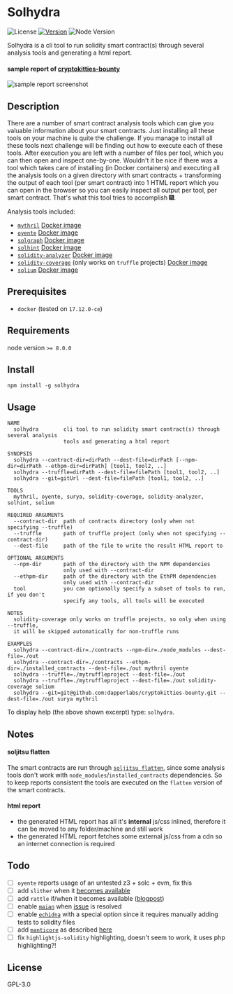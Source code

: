 # Solhydra

![License](https://img.shields.io/github/license/BlockChainCompany/solhydra.svg?style=flat-square)
[![Version](https://img.shields.io/npm/v/solhydra.svg?style=flat-square&label=version)](https://www.npmjs.org/package/solhydra)
![Node Version](https://img.shields.io/node/v/solhydra.svg?label=node%20version)

Solhydra is a cli tool to run solidity smart contract(s) through several analysis tools and generating a html report.

#### sample report of [cryptokitties-bounty](https://github.com/axiomzen/cryptokitties-bounty)

![sample report screenshot](https://github.com/BlockChainCompany/solhydra/raw/master/sample_report_screenshot.png)

## Description

There are a number of smart contract analysis tools which can give you valuable information about
your smart contracts. Just installing all these tools on your machine is quite the challenge.
If you manage to install all these tools next challenge will be finding out how to execute each of
these tools. After execution you are left with a number of files per tool, which you can then open
and inspect one-by-one. Wouldn't it be nice if there was a tool which takes care of installing (in Docker containers)
and executing all the analysis tools on a given directory with smart contracts + transforming the output
of each tool (per smart contract) into 1 HTML report which you can open in the browser so you can easily
inspect all output per tool, per smart contract. That's what this tool tries to accomplish 🎆.

Analysis tools included:
- [`mythril`](https://github.com/ConsenSys/mythril) [Docker image](https://hub.docker.com/r/rmi7/solhydra_mythril/)
- [`oyente`](https://github.com/melonproject/oyente) [Docker image](https://hub.docker.com/r/rmi7/solhydra_oyente/)
- [`solgraph`](https://github.com/raineorshine/solgraph) [Docker image](https://hub.docker.com/r/rmi7/solhydra_solgraph/)
- [`solhint`](https://github.com/protofire/solhint) [Docker image](https://hub.docker.com/r/rmi7/solhydra_solhint/)
- [`solidity-analyzer`](https://github.com/quantstamp/solidity-analyzer) [Docker image](https://hub.docker.com/r/rmi7/solhydra_solidity-analyzer/)
- [`solidity-coverage`](https://github.com/sc-forks/solidity-coverage) (only works on `truffle` projects) [Docker image](https://hub.docker.com/r/rmi7/solhydra_solidity-coverage/)
- [`solium`](https://github.com/duaraghav8/Solium) [Docker image](https://hub.docker.com/r/rmi7/solhydra_solium/)

## Prerequisites

- `docker` (tested on `17.12.0-ce`)

## Requirements

node version `>= 8.0.0`

## Install

`npm install -g solhydra`

## Usage

```
NAME
  solhydra        cli tool to run solidity smart contract(s) through several analysis
                  tools and generating a html report

SYNOPSIS
  solhydra --contract-dir=dirPath --dest-file=dirPath [--npm-dir=dirPath --ethpm-dir=dirPath] [tool1, tool2, ..]
  solhydra --truffle=dirPath --dest-file=filePath [tool1, tool2, ..]
  solhydra --git=gitUrl --dest-file=filePath [tool1, tool2, ..]

TOOLS
  mythril, oyente, surya, solidity-coverage, solidity-analyzer, solhint, solium

REQUIRED ARGUMENTS
  --contract-dir  path of contracts directory (only when not specifying --truffle)
  --truffle       path of truffle project (only when not specifying --contract-dir)
  --dest-file     path of the file to write the result HTML report to

OPTIONAL ARGUMENTS
  --npm-dir       path of the directory with the NPM dependencies
                  only used with --contract-dir
  --ethpm-dir     path of the directory with the EthPM dependencies
                  only used with --contract-dir
  tool            you can optionally specify a subset of tools to run, if you don't
                  specify any tools, all tools will be executed

NOTES
  solidity-coverage only works on truffle projects, so only when using --truffle,
  it will be skipped automatically for non-truffle runs

EXAMPLES
  solhydra --contract-dir=./contracts --npm-dir=./node_modules --dest-file=./out
  solhydra --contract-dir=./contracts --ethpm-dir=./installed_contracts --dest-file=./out mythril oyente
  solhydra --truffle=./mytruffleproject --dest-file=./out
  solhydra --truffle=./mytruffleproject --dest-file=./out solidity-coverage solium
  solhydra --git=git@github.com:dapperlabs/cryptokitties-bounty.git --dest-file=./out surya mythril
```

To display help (the above shown excerpt) type: `solhydra`.

## Notes

#### soljitsu flatten

The smart contracts are run through [`soljitsu flatten`](https://github.com/BlockChainCompany/soljitsu#feature-flatten),
since some analysis tools don't work with `node_modules`/`installed_contracts` dependencies. So to keep reports consistent the tools are
executed on the `flatten` version of the smart contracts.

#### html report

- the generated HTML report has all it's **internal** js/css inlined, therefore it can be moved to any folder/machine and still work
- the generated HTML report fetches some external js/css from a cdn so an internet connection is required

## Todo

- [ ] `oyente` reports usage of an untested z3 + solc + evm, fix this
- [ ] add `slither` when it [becomes available](https://blog.trailofbits.com/2018/03/23/use-our-suite-of-ethereum-security-tools/)
- [ ] add `rattle` if/when it becomes available ([blogpost](https://blog.trailofbits.com/2018/03/23/use-our-suite-of-ethereum-security-tools/))
- [ ] enable [`maian`](https://github.com/MAIAN-tool/MAIAN) when [issue](https://github.com/MAIAN-tool/MAIAN/issues/10) is resolved
- [ ] enable [`echidna`](https://github.com/trailofbits/echidna) with a special option since it requires manually adding tests to solidity files
- [ ] add [`manticore`](https://github.com/trailofbits/manticore) as described [here](https://blog.trailofbits.com/2018/03/23/use-our-suite-of-ethereum-security-tools/)
- [ ] fix `highlightjs-solidity` highlighting, doesn't seem to work, it uses php highlighting?!

## License

GPL-3.0

